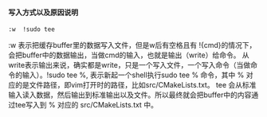#### 写入方式以及原因说明

    :w  !sudo tee
    
:w 表示把缓存buffer里的数据写入文件，但是w后有空格且有 !{cmd}的情况下，会把buffer中的数据输出，当做cmd的输入，也就是输出（write）给命令。
从write表示输出来说，确实都是write，只是一个写入文件，一个写入命令（当做命令的输入）。!sudo tee %, 表示新起一个shell执行sudo tee % 命令，其中 % 对应的是文件路径，即vim打开时的路径，比如src/CMakeLists.txt。
tee 会从标准输入读入数据，然后输出到标准输出以及文件。所以最终就会把buffer中的内容通过tee写入到 % 对应的 src/CMakeLists.txt 中。
